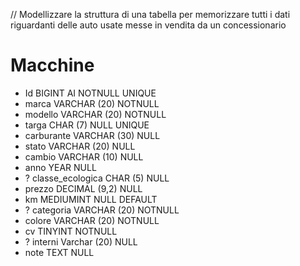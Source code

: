 // Modellizzare la struttura di una tabella per memorizzare tutti i dati riguardanti delle auto usate messe in vendita da un concessionario

# Macchine
- Id BIGINT AI NOTNULL UNIQUE 
- marca VARCHAR (20) NOTNULL
- modello VARCHAR (20) NOTNULL
- targa CHAR (7) NULL UNIQUE
- carburante VARCHAR (30) NULL
- stato  VARCHAR (20) NULL 
- cambio VARCHAR (10) NULL 
- anno YEAR NULL 
- ? classe_ecologica CHAR (5) NULL <!-- (R)DBMS -->
- prezzo DECIMAL (9,2) NULL
- km MEDIUMINT NULL DEFAULT 
- ? categoria VARCHAR (20) NOTNULL <!--(R)DBMS  -->
- colore VARCHAR (20) NOTNULL
- cv TINYINT NOTNULL
- ? interni Varchar (20) NULL <!-- (R)DBMS -->
- note TEXT NULL